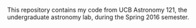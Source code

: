 This repository contains my code from UCB Astronomy 121, the undergraduate  astronomy lab, during the Spring 2016 semester.
